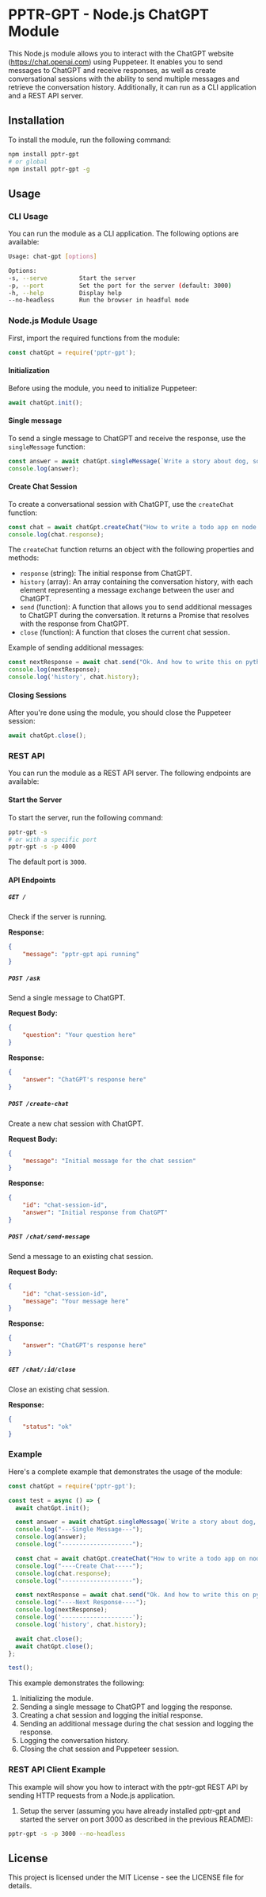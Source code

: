 # PPTR-GPT - Node.js ChatGPT Module

This Node.js module allows you to interact with the ChatGPT website (https://chat.openai.com) using Puppeteer. It enables you to send messages to ChatGPT and receive responses, as well as create conversational sessions with the ability to send multiple messages and retrieve the conversation history. Additionally, it can run as a CLI application and a REST API server.

## Installation
To install the module, run the following command:

```bash
npm install pptr-gpt
# or global
npm install pptr-gpt -g
```

## Usage

### CLI Usage
You can run the module as a CLI application. The following options are available:

```bash
Usage: chat-gpt [options]

Options:
-s, --serve         Start the server
-p, --port          Set the port for the server (default: 3000)
-h, --help          Display help
--no-headless       Run the browser in headful mode
```

### Node.js Module Usage
First, import the required functions from the module:

```javascript
const chatGpt = require('pptr-gpt');
```

#### Initialization
Before using the module, you need to initialize Puppeteer:

```javascript
await chatGpt.init();
```

#### Single message
To send a single message to ChatGPT and receive the response, use the `singleMessage` function:

```javascript
const answer = await chatGpt.singleMessage(`Write a story about dog, software engineer, and node.js`);
console.log(answer);
```

#### Create Chat Session
To create a conversational session with ChatGPT, use the `createChat` function:

```javascript
const chat = await chatGpt.createChat("How to write a todo app on node.js?");
console.log(chat.response);
```

The `createChat` function returns an object with the following properties and methods:
- `response` (string): The initial response from ChatGPT.
- `history` (array): An array containing the conversation history, with each element representing a message exchange between the user and ChatGPT.
- `send` (function): A function that allows you to send additional messages to ChatGPT during the conversation. It returns a Promise that resolves with the response from ChatGPT.
- `close` (function): A function that closes the current chat session.

Example of sending additional messages:

```javascript
const nextResponse = await chat.send("Ok. And how to write this on python?");
console.log(nextResponse);
console.log('history', chat.history);
```

#### Closing Sessions
After you're done using the module, you should close the Puppeteer session:

```javascript
await chatGpt.close();
```

### REST API

You can run the module as a REST API server. The following endpoints are available:

#### Start the Server
To start the server, run the following command:

```bash
pptr-gpt -s
# or with a specific port
pptr-gpt -s -p 4000
```

The default port is `3000`.

#### API Endpoints

##### `GET /`
Check if the server is running.

**Response:**
```json
{
    "message": "pptr-gpt api running"
}
```

##### `POST /ask`
Send a single message to ChatGPT.

**Request Body:**
```json
{
    "question": "Your question here"
}
```

**Response:**
```json
{
    "answer": "ChatGPT's response here"
}
```

##### `POST /create-chat`
Create a new chat session with ChatGPT.

**Request Body:**
```json
{
    "message": "Initial message for the chat session"
}
```

**Response:**
```json
{
    "id": "chat-session-id",
    "answer": "Initial response from ChatGPT"
}
```

##### `POST /chat/send-message`
Send a message to an existing chat session.

**Request Body:**
```json
{
    "id": "chat-session-id",
    "message": "Your message here"
}
```

**Response:**
```json
{
    "answer": "ChatGPT's response here"
}
```

##### `GET /chat/:id/close`
Close an existing chat session.

**Response:**
```json
{
    "status": "ok"
}
```

### Example

Here's a complete example that demonstrates the usage of the module:

```javascript
const chatGpt = require('pptr-gpt');

const test = async () => {
  await chatGpt.init();

  const answer = await chatGpt.singleMessage(`Write a story about dog, software engineer, and node.js`);
  console.log("---Single Message---");
  console.log(answer);
  console.log("--------------------");

  const chat = await chatGpt.createChat("How to write a todo app on node.js?");
  console.log("----Create Chat-----");
  console.log(chat.response);
  console.log("--------------------");

  const nextResponse = await chat.send("Ok. And how to write this on python?");
  console.log("----Next Response----");
  console.log(nextResponse);
  console.log('--------------------');
  console.log('history', chat.history);

  await chat.close();
  await chatGpt.close();
};

test();
```

This example demonstrates the following:

1. Initializing the module.
2. Sending a single message to ChatGPT and logging the response.
3. Creating a chat session and logging the initial response.
4. Sending an additional message during the chat session and logging the response.
5. Logging the conversation history.
6. Closing the chat session and Puppeteer session.

### REST API Client Example

This example will show you how to interact with the pptr-gpt REST API by sending HTTP requests from a Node.js application.

1. Setup the server (assuming you have already installed pptr-gpt and started the server on port 3000 as described in the previous README):

```bash
pptr-gpt -s -p 3000 --no-headless
```


## License
This project is licensed under the MIT License - see the LICENSE file for details.